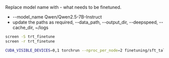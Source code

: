 
Replace model name with - what needs to be finetuned.
- --model_name Qwen/Qwen2.5-7B-Instruct 
- update the paths as required, --data_path, --output_dir, --deepspeed, --cache_dir, ~/logs


```bash
screen -S trt_finetune
screen -r trt_finetune

CUDA_VISIBLE_DEVICES=0,1 torchrun --nproc_per_node=2 finetuning/sft_talker.py --model_name Qwen/Qwen2.5-7B-Instruct --bf16 --data_path ~/tr_data/mathdial_sft.pkl --output_dir ~/model_checkpoints/trt_qwen_2point5_7b --cache_dir ~/cache --model_max_length 2048 --num_train_epochs 1 --per_device_train_batch_size 4 --gradient_accumulation_steps 8 --save_strategy "steps" --save_steps 50 --save_total_limit 5 --learning_rate 2e-5 --deepspeed ~/deepspeed/config.json 2>&1 | tee ~/logs/sft_trt_qwen_2point5_7b.log
```


